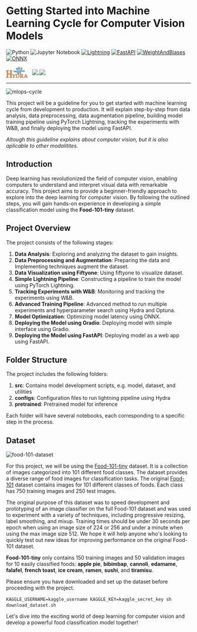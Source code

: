 # Getting Started into Machine Learning Cycle for Computer Vision Models

![Python](https://img.shields.io/badge/Python-3776AB?style=for-the-badge&logo=python&logoColor=white)
![Jupyter Notebook](https://img.shields.io/badge/jupyter-%23FA0F00.svg?style=for-the-badge&logo=jupyter&logoColor=white)
[![Lightning](https://img.shields.io/badge/Lightning-792ee5?style=for-the-badge&logo=pytorchlightning&logoColor=white)](https://www.pytorchlightning.ai/index.html)
[![FastAPI](https://img.shields.io/badge/FastAPI-005571?style=for-the-badge&logo=fastapi)](https://github.com/tiangolo/fastapi)
[![WeightAndBiases](https://img.shields.io/badge/W&B-F6C915?style=for-the-badge&logo=weightsandbiases&logoColor=black)](https://wandb.ai/)
[![ONNX](https://img.shields.io/badge/ONNX-A6A9AA?style=for-the-badge&logo=onnx&logoColor=white)](https://github.com/onnx/onnx)

<a href="https://hydra.cc/"><img align="center" src="https://raw.githubusercontent.com/facebookresearch/hydra/53d07f56a272485cc81596d23aad33e18e007091/website/static/img/Hydra-Readme-logo1.svg" height="30" style="background-color:white"></a> &nbsp; <a href="https://github.com/voxel51/fiftyone"><img align="center" src="https://github.com/voxel51/fiftyone/blob/develop/docs/source/_static/images/voxel51_300dpi.png?raw=true" height="30" style="background-color:white">&nbsp;<img align="center" src="https://github.com/voxel51/fiftyone/blob/develop/docs/source/_static/images/fiftyone.png?raw=true" height="30" style="background-color:white"></a>

---

![mlops-cycle](https://learn.microsoft.com/en-us/azure/architecture/example-scenario/mlops/media/data-sciene-lifecycle-model-flow.png)

This project will be a guideline for you to get started with machine learning cycle from development to production. It will explain step-by-step from data analysis, data preprocessing, data augmentation pipeline, building model training pipeline using PyTorch Lightning, tracking the experiments with W&B, and finally deploying the model using FastAPI.

*Altough this guideline explains about computer vision, but it is also aplicable to other modalitites.*

## Introduction
Deep learning has revolutionized the field of computer vision, enabling computers to understand and interpret visual data with remarkable accuracy. This project aims to provide a beginner-friendly approach to explore into the deep learning for computer vision. By following the outlined steps, you will gain hands-on experience in developing a simple classification model using the **Food-101-tiny** dataset.

## Project Overview

The project consists of the following stages:

1. **Data Analysis**: Exploring and analyzing the dataset to gain insights.
2. **Data Preprocessing and Augmentation**: Preparing the data and Implementing techniques augment the dataset.
3. **Data Visualization using Fiftyone**: Using fiftyone to visualize dataset.
4. **Simple Lightning Pipeline**: Constructing a pipeline to train the model using PyTorch Lightning.
5. **Tracking Experiments with W&B**: Monitoring and tracking the experiments using W&B.
6. **Advanced Training Pipeline**: Advanced method to run multiple experiments and hyperparameter search using Hydra and Optuna.
7. **Model Optimization**: Optimizing model latency using ONNX.
8. **Deploying the Model using Gradio**: Deploying model with simple interface using Gradio.
9. **Deploying the Model using FastAPI**: Deploying model as a web app using FastAPI.

## Folder Structure

The project includes the following folders:

1. **src**: Contains model development scripts, e.g. model, dataset, and utilities
2. **configs**: Configuration files to run lightning pipeline using Hydra
3. **pretrained**: Pretrained model for inference

Each folder will have several notebooks, each corresponding to a specific step in the process.

## Dataset

![food-101-dataset](https://data.vision.ee.ethz.ch/cvl/datasets_extra/food-101/static/img/food-101.jpg)

For this project, we will be using the [Food-101-tiny](https://www.kaggle.com/datasets/msarmi9/food101tiny) dataset. It is a collection of images categorized into 101 different food classes. The dataset provides a diverse range of food images for classification tasks. The original [Food-101](https://data.vision.ee.ethz.ch/cvl/datasets_extra/food-101/) dataset contains images for 101 different classes of foods. Each class has 750 training images and 250 test images.

The original purpose of this dataset was to speed development and prototyping of an image classifier on the full Food-101 dataset and was used to experiment with a variety of techniques, including progressive resizing, label smoothing, and mixup. Training times should be under 30 seconds per epoch when using an image size of 224 or 256 and under a minute when using the max image size 512. We hope it will help anyone who's looking to quickly test out new ideas for improving performance on the original Food-101 dataset.

**Food-101-tiny** only contains 150 training images and 50 validation images for 10 easily classified foods: **apple pie**, **bibimbap**, **cannoli**, **edamame**, **falafel**, **french toast**, **ice cream**, **ramen**, **sushi**, and **tiramisu**.

Please ensure you have downloaded and set up the dataset before proceeding with the project.

```
KAGGLE_USERNAME=kaggle_username KAGGLE_KEY=kaggle_secret_key sh download_dataset.sh
```

Let's dive into the exciting world of deep learning for computer vision and develop a powerful food classification model together!
